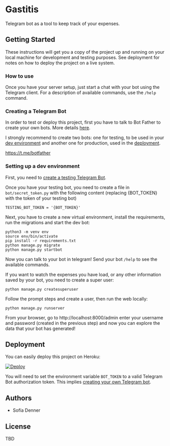 # Gastitis

Telegram bot as a tool to keep track of your expenses.

## Getting Started

These instructions will get you a copy of the project up and running on your local machine for
development and testing purposes. See deployment for notes on how to deploy the project on a live
system.

### How to use

Once you have your server setup, just start a chat with your bot using the Telegram client.
For a description of available commands, use the `/help` command.


### Creating a Telegram Bot

In order to test or deploy this project, first you have to talk to Bot Father to create your own
bots. More details [here](https://core.telegram.org/bots#6-botfather).

I strongly recommend to create two bots: one for testing, to be used in your
[dev environment](#setting-up-a-dev-environment) and another one for production, used in the
[deployment](#deployment).

https://t.me/botfather

### Setting up a dev environment

First, you need to [create a testing Telegram Bot](#creating-a-telegram-bot).

Once you have your testing bot, you need to create a file in `bot/secret_token.py` with the
following content (replacing {BOT_TOKEN} with the token of your testing bot)

```
TESTING_BOT_TOKEN = '{BOT_TOKEN}'
```

Next, you have to create a new virtual environment, install the requirements, run the migrations
and start the dev bot:
```
python3 -m venv env
source env/bin/activate
pip install -r requirements.txt
python manage.py migrate
python manage.py startbot
```
Now you can talk to your bot in telegram! Send your bot `/help` to see the available commands.

If you want to watch the expenses you have load, or any other information saved by your bot, you
need to create a super user:
```
python manage.py createsuperuser
```
Follow the prompt steps and create a user, then run the web locally:
```
python manage.py runserver
```
From your browser, go to http://localhost:8000/admin enter your username and password (created in
the previous step) and now you can explore the data that your bot has generated!


## Deployment

You can easily deploy this project on Heroku:

[![Deploy](https://www.herokucdn.com/deploy/button.svg)](https://heroku.com/deploy)

You will need to set the environment variable `BOT_TOKEN` to a valid Telegram Bot authorization
token. This implies [creating your own Telegram bot](#creating-a-telegram-bot).

## Authors

* Sofía Denner

## License

TBD
